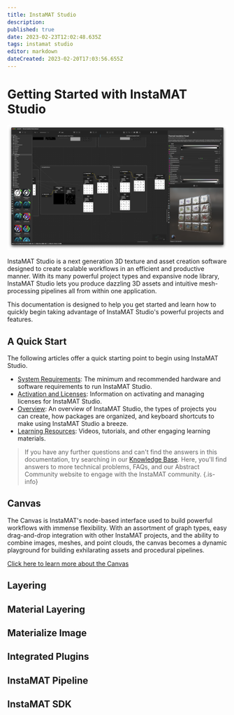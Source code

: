 ```yaml
---
title: InstaMAT Studio
description: 
published: true
date: 2023-02-23T12:02:48.635Z
tags: instamat studio
editor: markdown
dateCreated: 2023-02-20T17:03:56.655Z
---
```


# Getting Started with InstaMAT Studio

![instamat_studio_canvas_full_window.png](/instant_studio/general/instamat_studio_canvas_full_window.png)

InstaMAT Studio is a next generation 3D texture and asset creation software designed to create scalable workflows in an efficient and productive manner. With its many powerful project types and expansive node library, InstaMAT Studio lets you produce dazzling 3D assets and intuitive mesh-processing pipelines all from within one application.

This documentation is designed to help you get started and learn how to quickly begin taking advantage of InstaMAT Studio's powerful projects and features.

## A Quick Start

The following articles offer a quick starting point to begin using InstaMAT Studio.

- [System Requirements](/Products/InstaMAT_Studio/System_Requirements): The minimum and recommended hardware and software requirements to run InstaMAT Studio.
- <a href="">Activation and Licenses</a>: Information on activating and managing licenses for InstaMAT Studio.
- <a href="">Overview</a>: An overview of InstaMAT Studio, the types of projects you can create, how packages are organized, and keyboard shortcuts to make using InstaMAT Studio a breeze.
- <a href="">Learning Resources</a>: Videos, tutorials, and other engaging learning materials.

>If you have any further questions and can't find the answers in this documentation, try searching in our <a href="https://community.theabstract.co">Knowledge Base</a>. Here, you'll find answers to more technical problems, FAQs, and our Abstract Community website to engage with the InstaMAT community.
{.is-info}


## Canvas

The Canvas is InstaMAT's node-based interface used to build powerful workflows with immense flexibility. With an assortment of graph types, easy drag-and-drop integration with other InstaMAT projects, and the ability to combine images, meshes, and point clouds, the canvas becomes a dynamic playground for building exhilarating assets and procedural pipelines.

[Click here to learn more about the Canvas](/Products/InstaMAT_Studio/Canvas)

## Layering

## Material Layering

## Materialize Image

## Integrated Plugins

## InstaMAT Pipeline

## InstaMAT SDK